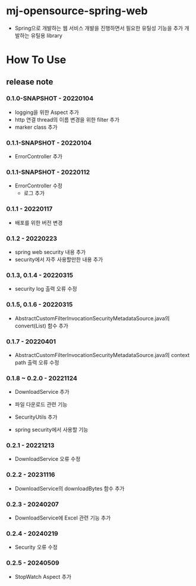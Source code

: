 # mj-opensource-spring-web
 - Spring으로 개발하는 웹 서비스 개발을 진행하면서 필요한 유틸성 기능을 추가 개발하는 유틸용 library

# How To Use


## release note
### 0.1.0-SNAPSHOT - 20220104
 - logging을 위한 Aspect 추가
 - http 연결 thread의 이름 변경을 위한 filter 추가
 - marker class 추가 

### 0.1.1-SNAPSHOT - 20220104
- ErrorController 추가 

### 0.1.1-SNAPSHOT - 20220112
- ErrorController 수정
    + 로그 추가

### 0.1.1 - 20220117
- 배포를 위한 버전 변경 

### 0.1.2 - 20220223
- spring web security 내용 추가
- security에서 자주 사용할만한 내용 추가 

### 0.1.3, 0.1.4 - 20220315
- security log 출력 오류 수정 

### 0.1.5, 0.1.6 - 20220315
- AbstractCustomFilterInvocationSecurityMetadataSource.java의 convert(List<AbstractGrade>) 함수 추가

### 0.1.7 - 20220401
- AbstractCustomFilterInvocationSecurityMetadataSource.java의 context path 출력 오류 수정 

### 0.1.8 ~ 0.2.0 - 20221124
- DownloadService 추가
 + 파일 다운로드 관련 기능
- SecurityUtils 추가
 + spring security에서 사용할 기능

### 0.2.1 - 20221213
- DownloadService 오류 수정

### 0.2.2 - 20231116
- DownloadService의 downloadBytes 함수 추가

### 0.2.3 - 20240207
- DownloadService에 Excel 관련 기능 추가

### 0.2.4 - 20240219
- Security 오류 수정

### 0.2.5 - 20240509
- StopWatch Aspect 추가